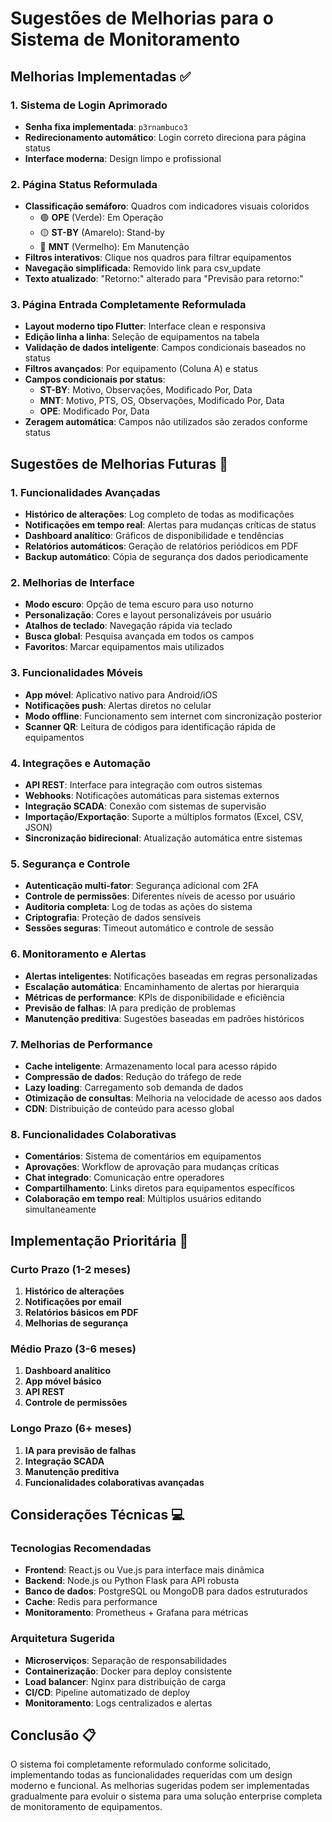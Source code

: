 # Sugestões de Melhorias para o Sistema de Monitoramento

## Melhorias Implementadas ✅

### 1. Sistema de Login Aprimorado
- **Senha fixa implementada**: `p3rnambuco3`
- **Redirecionamento automático**: Login correto direciona para página status
- **Interface moderna**: Design limpo e profissional

### 2. Página Status Reformulada
- **Classificação semáforo**: Quadros com indicadores visuais coloridos
  - 🟢 **OPE** (Verde): Em Operação
  - 🟡 **ST-BY** (Amarelo): Stand-by  
  - 🔴 **MNT** (Vermelho): Em Manutenção
- **Filtros interativos**: Clique nos quadros para filtrar equipamentos
- **Navegação simplificada**: Removido link para csv_update
- **Texto atualizado**: "Retorno:" alterado para "Previsão para retorno:"

### 3. Página Entrada Completamente Reformulada
- **Layout moderno tipo Flutter**: Interface clean e responsiva
- **Edição linha a linha**: Seleção de equipamentos na tabela
- **Validação de dados inteligente**: Campos condicionais baseados no status
- **Filtros avançados**: Por equipamento (Coluna A) e status
- **Campos condicionais por status**:
  - **ST-BY**: Motivo, Observações, Modificado Por, Data
  - **MNT**: Motivo, PTS, OS, Observações, Modificado Por, Data
  - **OPE**: Modificado Por, Data
- **Zeragem automática**: Campos não utilizados são zerados conforme status

## Sugestões de Melhorias Futuras 🚀

### 1. Funcionalidades Avançadas
- **Histórico de alterações**: Log completo de todas as modificações
- **Notificações em tempo real**: Alertas para mudanças críticas de status
- **Dashboard analítico**: Gráficos de disponibilidade e tendências
- **Relatórios automáticos**: Geração de relatórios periódicos em PDF
- **Backup automático**: Cópia de segurança dos dados periodicamente

### 2. Melhorias de Interface
- **Modo escuro**: Opção de tema escuro para uso noturno
- **Personalização**: Cores e layout personalizáveis por usuário
- **Atalhos de teclado**: Navegação rápida via teclado
- **Busca global**: Pesquisa avançada em todos os campos
- **Favoritos**: Marcar equipamentos mais utilizados

### 3. Funcionalidades Móveis
- **App móvel**: Aplicativo nativo para Android/iOS
- **Notificações push**: Alertas diretos no celular
- **Modo offline**: Funcionamento sem internet com sincronização posterior
- **Scanner QR**: Leitura de códigos para identificação rápida de equipamentos

### 4. Integrações e Automação
- **API REST**: Interface para integração com outros sistemas
- **Webhooks**: Notificações automáticas para sistemas externos
- **Integração SCADA**: Conexão com sistemas de supervisão
- **Importação/Exportação**: Suporte a múltiplos formatos (Excel, CSV, JSON)
- **Sincronização bidirecional**: Atualização automática entre sistemas

### 5. Segurança e Controle
- **Autenticação multi-fator**: Segurança adicional com 2FA
- **Controle de permissões**: Diferentes níveis de acesso por usuário
- **Auditoria completa**: Log de todas as ações do sistema
- **Criptografia**: Proteção de dados sensíveis
- **Sessões seguras**: Timeout automático e controle de sessão

### 6. Monitoramento e Alertas
- **Alertas inteligentes**: Notificações baseadas em regras personalizadas
- **Escalação automática**: Encaminhamento de alertas por hierarquia
- **Métricas de performance**: KPIs de disponibilidade e eficiência
- **Previsão de falhas**: IA para predição de problemas
- **Manutenção preditiva**: Sugestões baseadas em padrões históricos

### 7. Melhorias de Performance
- **Cache inteligente**: Armazenamento local para acesso rápido
- **Compressão de dados**: Redução do tráfego de rede
- **Lazy loading**: Carregamento sob demanda de dados
- **Otimização de consultas**: Melhoria na velocidade de acesso aos dados
- **CDN**: Distribuição de conteúdo para acesso global

### 8. Funcionalidades Colaborativas
- **Comentários**: Sistema de comentários em equipamentos
- **Aprovações**: Workflow de aprovação para mudanças críticas
- **Chat integrado**: Comunicação entre operadores
- **Compartilhamento**: Links diretos para equipamentos específicos
- **Colaboração em tempo real**: Múltiplos usuários editando simultaneamente

## Implementação Prioritária 🎯

### Curto Prazo (1-2 meses)
1. **Histórico de alterações**
2. **Notificações por email**
3. **Relatórios básicos em PDF**
4. **Melhorias de segurança**

### Médio Prazo (3-6 meses)
1. **Dashboard analítico**
2. **App móvel básico**
3. **API REST**
4. **Controle de permissões**

### Longo Prazo (6+ meses)
1. **IA para previsão de falhas**
2. **Integração SCADA**
3. **Manutenção preditiva**
4. **Funcionalidades colaborativas avançadas**

## Considerações Técnicas 💻

### Tecnologias Recomendadas
- **Frontend**: React.js ou Vue.js para interface mais dinâmica
- **Backend**: Node.js ou Python Flask para API robusta
- **Banco de dados**: PostgreSQL ou MongoDB para dados estruturados
- **Cache**: Redis para performance
- **Monitoramento**: Prometheus + Grafana para métricas

### Arquitetura Sugerida
- **Microserviços**: Separação de responsabilidades
- **Containerização**: Docker para deploy consistente
- **Load balancer**: Nginx para distribuição de carga
- **CI/CD**: Pipeline automatizado de deploy
- **Monitoramento**: Logs centralizados e alertas

## Conclusão 📋

O sistema foi completamente reformulado conforme solicitado, implementando todas as funcionalidades requeridas com um design moderno e funcional. As melhorias sugeridas podem ser implementadas gradualmente para evoluir o sistema para uma solução enterprise completa de monitoramento de equipamentos.

